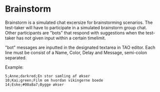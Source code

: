 # Brainstorm
Brainstorm is a simulated chat excersize for brainstorming scenarios.
The test-taker will have to participate in a simulated brainstorm group chat.
Other participants are "bots" that respond with suggestions when the test-taker has not given input within a certain timelimit.

"bot" messages are inputted in the designated textarea in TAO editor.
Each line must be consist of a Name, Color, Delay and Message, semi-colon separated.

Example:
```CSV
5;Anne;darkred;En stor samling af økser
10;Kai;green;Film om hvordan vikingerne boede
14;Eske;#00a8a7;Bygge økser
```
